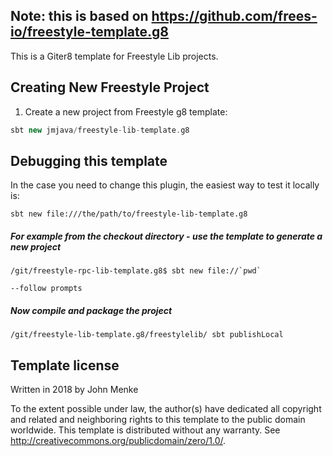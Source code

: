 ## Note: this is based on https://github.com/frees-io/freestyle-template.g8
This is a Giter8 template for Freestyle Lib projects.

## Creating New Freestyle Project

1. Create a new project from Freestyle g8 template:

```scala
sbt new jmjava/freestyle-lib-template.g8
```


## Debugging this template

In the case you need to change this plugin, the easiest way to test it locally is:

```
sbt new file:///the/path/to/freestyle-lib-template.g8
```

##### For example from the checkout directory - use the template to generate a new project

```
/git/freestyle-rpc-lib-template.g8$ sbt new file://`pwd`﻿

--follow prompts

```

##### Now compile and package the project

```
/git/freestyle-lib-template.g8/freestylelib/ sbt publishLocal

```




Template license
----------------
Written in 2018 by John Menke

To the extent possible under law, the author(s) have dedicated all copyright and related
and neighboring rights to this template to the public domain worldwide.
This template is distributed without any warranty. See <http://creativecommons.org/publicdomain/zero/1.0/>.
